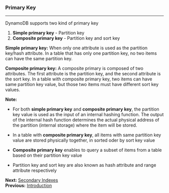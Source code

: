 ### Primary Key
___
DynamoDB supports two kind of primary key

1. **Simple primary key** - Partition key
2. **Composite primary key** - Partition key and sort key

**Simple primary key:** When only one attribute is used as the partition key/hash attribute. In a table that has 
only one partition key, no two items can have the same partition key.

**Composite primary key:** A composite primary is composed of two attributes. The first attribute is the partition 
key, and the second attribute is the sort key. In a table with composite primary key, two items can have same 
partition key value, but those two items must have different sort key values. 

**Note:** 
* For both **simple primary key** and **composite primary key**, the partition key value is used as the input 
of an internal hashing function. The output of the internal hash function determines the actual physical address of 
the partition (internal storage) where the item will be stored. 
  
* In a table with **composite primary key**, all items with same partition key value are stored physically together, in sorted oder by sort key value
  
* **Composite primary key** enables to query a subset of items from a table based on their partition key value

* Partition key and sort key are also known as hash attribute and range attribute respectively 


**Next:** [Secondary Indexes](secondary-index.md)
<br/>
**Previous:** [Introduction](core-components.md)

